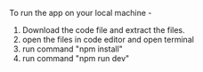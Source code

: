 To run the app on your local machine -
1. Download the code file and extract the files. 
2. open the files in code editor and open terminal
3. run command "npm install"
4. run command "npm run dev"
